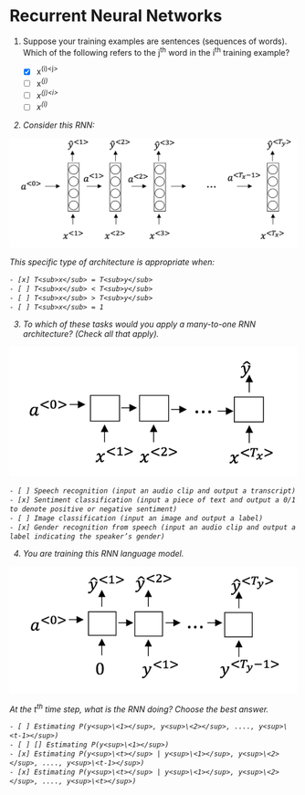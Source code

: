 # Recurrent Neural Networks

1. Suppose your training examples are sentences (sequences of words). Which of the following refers to the j<sup>th</sup> word in the i<sup>th</sup> training example?

	- [x] x<sup>(i)\<j> </sup>
	- [ ] x<sup><i>\(j) </sup>
	- [ ] x<sup>(j)\<i> </sup>
	- [ ] x<sup><j>\(i) </sup>

2. Consider this RNN:

![Image 2](img/2.png)

This specific type of architecture is appropriate when:

	- [x] T<sub>x</sub> = T<sub>y</sub>
	- [ ] T<sub>x</sub> < T<sub>y</sub>
	- [ ] T<sub>x</sub> > T<sub>y</sub>
	- [ ] T<sub>x</sub> = 1

3. To which of these tasks would you apply a many-to-one RNN architecture? (Check all that apply).

![Image 3](img/3.png)

	- [ ] Speech recognition (input an audio clip and output a transcript)
	- [x] Sentiment classification (input a piece of text and output a 0/1 to denote positive or negative sentiment)
	- [ ] Image classification (input an image and output a label)
	- [x] Gender recognition from speech (input an audio clip and output a label indicating the speaker’s gender)

4. You are training this RNN language model.

![Image 4](img/4.png)

At the t<sup>th</sup> time step, what is the RNN doing? Choose the best answer.



	- [ ] Estimating P(y<sup>\<1></sup>, y<sup>\<2></sup>, ...., y<sup>\<t-1></sup>)
	- [ ] [] Estimating P(y<sup>\<1></sup>)
	- [x] Estimating P(y<sup>\<t></sup> | y<sup>\<1></sup>, y<sup>\<2></sup>, ...., y<sup>\<t-1></sup>)
	- [x] Estimating P(y<sup>\<t></sup> | y<sup>\<1></sup>, y<sup>\<2></sup>, ...., y<sup>\<t></sup>)
